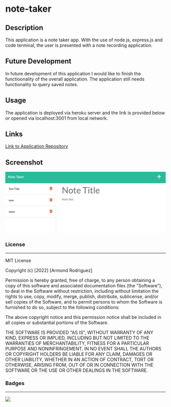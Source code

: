 # note-taker

## Description

This application is a note taker app. With the use of node.js, express.js and code terminal, the user is presented with a note recording application.

##  Future Development

In future development of this application I would like to finish the functioonality of the overall application. The application still needs functionality to query saved notes.

##  Usage 

The application is deployed via heroku server and the link is provided below or opened via localhost:3001 from local network.


## Links

[Link to Application Repository](https://github.com/ArmondR/note-taker)

<!-- [Deployed Application](https://arcane-wave-43881.herokuapp.com/) -->

## Screenshot

![Application](note-taker-scrnsht.png)


### License

______

MIT License

Copyright (c) [2022] [Armond Rodriguez]

Permission is hereby granted, free of charge, to any person obtaining a copy
of this software and associated documentation files (the "Software"), to deal
in the Software without restriction, including without limitation the rights
to use, copy, modify, merge, publish, distribute, sublicense, and/or sell
copies of the Software, and to permit persons to whom the Software is
furnished to do so, subject to the following conditions:

The above copyright notice and this permission notice shall be included in all
copies or substantial portions of the Software.

THE SOFTWARE IS PROVIDED "AS IS", WITHOUT WARRANTY OF ANY KIND, EXPRESS OR
IMPLIED, INCLUDING BUT NOT LIMITED TO THE WARRANTIES OF MERCHANTABILITY,
FITNESS FOR A PARTICULAR PURPOSE AND NONINFRINGEMENT. IN NO EVENT SHALL THE
AUTHORS OR COPYRIGHT HOLDERS BE LIABLE FOR ANY CLAIM, DAMAGES OR OTHER
LIABILITY, WHETHER IN AN ACTION OF CONTRACT, TORT OR OTHERWISE, ARISING FROM,
OUT OF OR IN CONNECTION WITH THE SOFTWARE OR THE USE OR OTHER DEALINGS IN THE
SOFTWARE.

### Badges

____

![](https://img.shields.io/badge/license-MIT-green)
